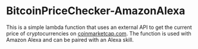 # BitcoinPriceChecker-AmazonAlexa
This is a simple lambda function that uses an external API to get the current price of cryptocurrencies on [coinmarketcap.com](https://coinmarketcap.com/). The function is used with Amazon Alexa and can be paired with an Alexa skill.
